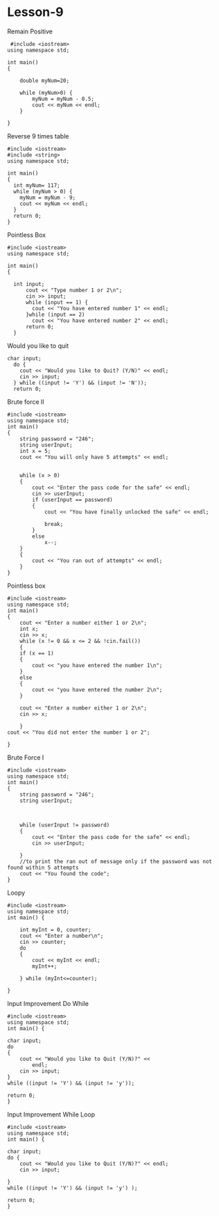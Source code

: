 # Lesson-9
  
 Remain Positive
 
	 #include <iostream>
	using namespace std;

	int main()
	{

		double myNum=20;

		while (myNum>0) {
			myNum = myNum - 0.5;
			cout << myNum << endl;
		}

	}
 

 
 Reverse 9 times table

    #include <iostream>
    #include <string>
    using namespace std;

    int main()
    {
      int myNum= 117;
      while (myNum > 0) {
        myNum = myNum - 9;
        cout << myNum << endl;
      }
      return 0;
    }

Pointless Box

    #include <iostream>
    using namespace std;

    int main()
    {

      int input;
          cout << "Type number 1 or 2\n";
          cin >> input;
          while (input == 1) {
            cout << "You have entered number 1" << endl;
          }while (input == 2)
            cout << "You have entered number 2" << endl;
          return 0;
      }

 Would you like to quit

    char input;
      do {
        cout << "Would you like to Quit? (Y/N)" << endl;
        cin >> input;
      } while ((input != 'Y') && (input != 'N'));	
      return 0;
		
Brute force II

	#include <iostream>
	using namespace std;
	int main()
	{
		string password = "246";
		string userInput;
		int x = 5;
		cout << "You will only have 5 attempts" << endl;


		while (x > 0)
		{
			cout << "Enter the pass code for the safe" << endl;
			cin >> userInput;
			if (userInput == password)
			{
				cout << "You have finally unlocked the safe" << endl;

				break;
			}
			else
				x--;
		}
		{
			cout << "You ran out of attempts" << endl;
		}
	}

Pointless box

	#include <iostream>
	using namespace std;
	int main()
	{
	    cout << "Enter a number either 1 or 2\n";
	    int x; 
	    cin >> x;
	    while (x != 0 && x <= 2 && !cin.fail())
	    {
		if (x == 1)
		{
		    cout << "you have entered the number 1\n";
		}
		else
		{
		    cout << "you have entered the number 2\n";
		}

		cout << "Enter a number either 1 or 2\n";
		cin >> x;

	    }
	cout << "You did not enter the number 1 or 2";

	}
	
Brute Force I


	#include <iostream>
	using namespace std;
	int main()
	{
		string password = "246"; 
		string userInput;



		while (userInput != password)
		{
			cout << "Enter the pass code for the safe" << endl;
			cin >> userInput;

		}
		//to print the ran out of message only if the password was not found within 5 attempts
		cout << "You found the code";
	}

Loopy

	#include <iostream>  
	using namespace std; 
	int main() {

		int myInt = 0, counter;
		cout << "Enter a number\n";
		cin >> counter;
		do
		{
			cout << myInt << endl;
			myInt++;

		} while (myInt<=counter);

	}

Input Improvement Do While

	#include <iostream>
	using namespace std;
	int main() {

	char input; 
	do
	{
		cout << "Would you like to Quit (Y/N)?" <<
			endl;
		cin >> input;
	} 
	while ((input != 'Y') && (input != 'y'));

	return 0;
	}

Input Improvement While Loop

	#include <iostream> 
	using namespace std; 
	int main() {

	char input;  
	do {
		cout << "Would you like to Quit (Y/N)?" << endl;
		cin >> input;

	} 
	while ((input != 'Y') && (input != 'y') );

	return 0;
	}
